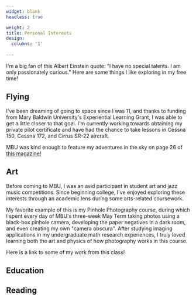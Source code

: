 ```yaml
---
widget: blank
headless: true

weight: 2
title: Personal Interests
design:
  columns: '1'
  
---
```


I'm a big fan of this Albert Einstein quote: "I have no special talents. I am only passionately curious." Here are some things I like exploring in my free time!

## Flying

I've been dreaming of going to space since I was 11, and thanks to funding from Mary Baldwin University's Experiential Learning Grant, I was able to get a little closer to that goal. I'm currently working towards obtaining my private pilot certificate and have had the chance to take lessons in Cessna 150, Cessna 172, and Cirrus SR-22 aircraft. 

MBU was kind enough to feature my adventures in the sky on page 26 of [this magazine!](https://issuu.com/marybaldwinu/docs/mbu_magazine-winter2020)

## Art

Before coming to MBU, I was an avid participant in student art and jazz music competitions. Since beginning college, I've enjoyed exploring these interests through an academic lens during some arts-related coursework. 

My favorite example of this is my Pinhole Photography course, during which I spent every day of MBU's three-week May Term taking photos using a black-box pinhole camera, developing the paper negatives in a dark room, and even creating my own "camera obscura". After studying imaging applications in my undergraduate math research experiences, I truly loved learning both the art and physics of how photography works in this course. 

Here is a link to some of my work from this class!

## Education

## Reading
